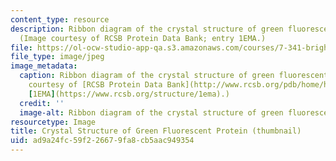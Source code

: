 ```yaml
---
content_type: resource
description: Ribbon diagram of the crystal structure of green fluorescent protein.
  (Image courtesy of RCSB Protein Data Bank; entry 1EMA.)
file: https://ol-ocw-studio-app-qa.s3.amazonaws.com/courses/7-341-brightening-up-life-harnessing-the-power-of-fluorescence-imaging-to-observe-biology-in-action-fall-2006/ad9a24fc59f226679fa8cb5aac949354_7-341f06-th.jpg
file_type: image/jpeg
image_metadata:
  caption: Ribbon diagram of the crystal structure of green fluorescent protein. (Image
    courtesy of [RCSB Protein Data Bank](http://www.rcsb.org/pdb/home/home.do) entry
    [1EMA](https://www.rcsb.org/structure/1ema).)
  credit: ''
  image-alt: Ribbon diagram of the crystal structure of green fluorescent protein.
resourcetype: Image
title: Crystal Structure of Green Fluorescent Protein (thumbnail)
uid: ad9a24fc-59f2-2667-9fa8-cb5aac949354
---
```

